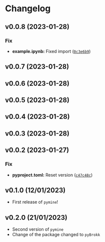 # Changelog

<!--next-version-placeholder-->

## v0.0.8 (2023-01-28)
### Fix
* **example.ipynb:** Fixed import ([`0c3e6b9`](https://github.com/UBC-MDS/pyBrokk/commit/0c3e6b96b002176ebc44e5c7e94e03d1da5dd8e2))

## v0.0.7 (2023-01-28)


## v0.0.6 (2023-01-28)


## v0.0.5 (2023-01-28)


## v0.0.4 (2023-01-28)


## v0.0.3 (2023-01-28)


## v0.0.2 (2023-01-27)
### Fix
* **pyproject.toml:** Reset version ([`c47c48c`](https://github.com/UBC-MDS/pyBrokk/commit/c47c48cb9264da957ec1dd52d09c662357b41e98))

## v0.1.0 (12/01/2023)

- First release of `pymine`!

## v0.2.0 (21/01/2023)

- Second version of `pymine`
- Change of the package changed to `pyBrokk`